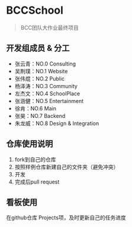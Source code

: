 # BCCSchool

> BCC团队大作业最终项目

## 开发组成员 & 分工

- 张云青：NO.0 Consulting
- 吴荆璞：NO.1 Website
- 张伟焜：NO.2 Public
- 杨泽涛：NO.3 Community
- 左杰文：NO.4 SchoolPlace
- 张涵健：NO.5 Entertainment
- 徐肯：NO.6 Main
- 张昊：NO.7 Backend
- 朱龙威：NO.8 Design & Integration

## 仓库使用说明

1. fork到自己的仓库
2. 按照样例仓库新建自己的文件夹（避免冲突）
3. 开发
4. 完成后pull request

## 看板使用

在github仓库 Projects项，及时更新自己的任务进度


